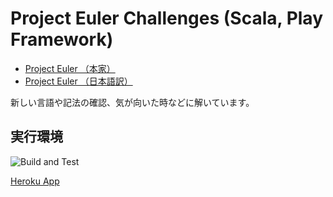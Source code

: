 # Project Euler Challenges (Scala, Play Framework)

- [Project Euler （本家）](https://projecteuler.net/)
- [Project Euler （日本語訳）](http://odz.sakura.ne.jp/projecteuler/)

新しい言語や記法の確認、気が向いた時などに解いています。

## 実行環境

![Build and Test](https://github.com/ushibutatory/pj-euler-scala/workflows/Build%20and%20Test/badge.svg)

[Heroku App](https://ushibutatory-pj-euler-scala.herokuapp.com/)
